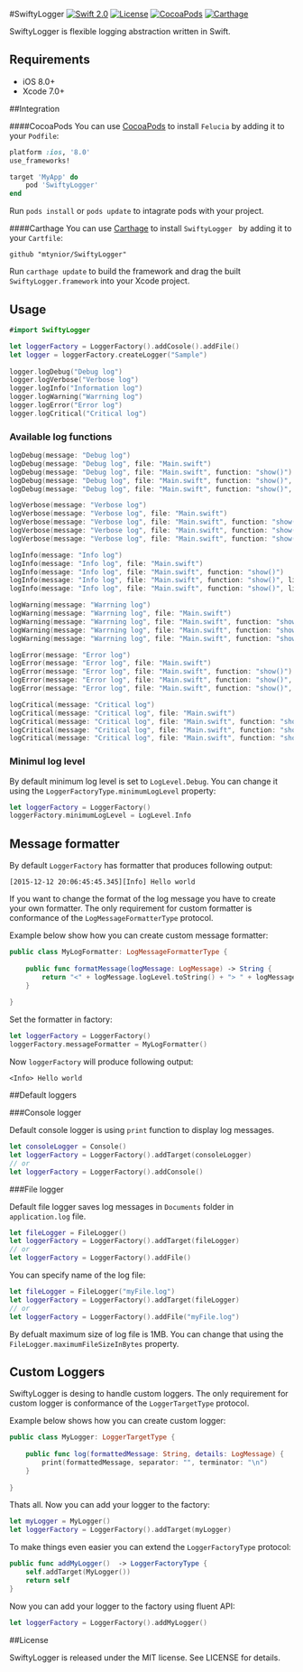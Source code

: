 #SwiftyLogger [![Swift 2.0](https://img.shields.io/badge/language-Swift-orange.svg?style=flat)](https://developer.apple.com/swift/) [![License](https://img.shields.io/badge/license-MIT-blue.svg)](https://github.com/mtynior/SwiftyLogger/blob/master/LICENSE.md) [![CocoaPods](https://img.shields.io/cocoapods/v/SwiftyLogger.svg)](https://cocoapods.org/pods/SwiftyLogger) [![Carthage](https://img.shields.io/badge/Carthage-compatible-4BC51D.svg?style=flat)](https://github.com/Carthage/Carthage)


SwiftyLogger is flexible logging abstraction written in Swift.

## Requirements

- iOS 8.0+
- Xcode 7.0+

##Integration

####CocoaPods
You can use [CocoaPods](http://cocoapods.org/) to install `Felucia` by adding it to your `Podfile`:

```ruby
platform :ios, '8.0'
use_frameworks!

target 'MyApp' do
	pod 'SwiftyLogger'
end
```
Run `pods install` or `pods update` to intagrate pods with your project.

####Carthage
You can use [Carthage](https://github.com/Carthage/Carthage) to install `SwiftyLogger ` by adding it to your `Cartfile`:

```
github "mtynior/SwiftyLogger"
```

Run `carthage update` to build the framework and drag the built `SwiftyLogger.framework` into your Xcode project.

## Usage

```swift
#import SwiftyLogger

let loggerFactory = LoggerFactory().addCosole().addFile()
let logger = loggerFactory.createLogger("Sample")
       
logger.logDebug("Debug log")
logger.logVerbose("Verbose log")
logger.logInfo("Information log")
logger.logWarning("Warrning log")
logger.logError("Error log")
logger.logCritical("Critical log")
```

### Available log functions

```swift
logDebug(message: "Debug log")
logDebug(message: "Debug log", file: "Main.swift")
logDebug(message: "Debug log", file: "Main.swift", function: "show()")
logDebug(message: "Debug log", file: "Main.swift", function: "show()", line: 21)
logDebug(message: "Debug log", file: "Main.swift", function: "show()", line: 21, timestamp: NSDate())
```

```swift
logVerbose(message: "Verbose log")
logVerbose(message: "Verbose log", file: "Main.swift")
logVerbose(message: "Verbose log", file: "Main.swift", function: "show()")
logVerbose(message: "Verbose log", file: "Main.swift", function: "show()", line: 21)
logVerbose(message: "Verbose log", file: "Main.swift", function: "show()", line: 21, timestamp: NSDate())
```

```swift
logInfo(message: "Info log")
logInfo(message: "Info log", file: "Main.swift")
logInfo(message: "Info log", file: "Main.swift", function: "show()")
logInfo(message: "Info log", file: "Main.swift", function: "show()", line: 21)
logInfo(message: "Info log", file: "Main.swift", function: "show()", line: 21, timestamp: NSDate())
```

```swift
logWarning(message: "Warrning log")
logWarning(message: "Warrning log", file: "Main.swift")
logWarning(message: "Warrning log", file: "Main.swift", function: "show()")
logWarning(message: "Warrning log", file: "Main.swift", function: "show()", line: 21)
logWarning(message: "Warrning log", file: "Main.swift", function: "show()", line: 21, timestamp: NSDate())
```

```swift
logError(message: "Error log")
logError(message: "Error log", file: "Main.swift")
logError(message: "Error log", file: "Main.swift", function: "show()")
logError(message: "Error log", file: "Main.swift", function: "show()", line: 21)
logError(message: "Error log", file: "Main.swift", function: "show()", line: 21, timestamp: NSDate())
```
```swift
logCritical(message: "Critical log")
logCritical(message: "Critical log", file: "Main.swift")
logCritical(message: "Critical log", file: "Main.swift", function: "show()")
logCritical(message: "Critical log", file: "Main.swift", function: "show()", line: 21)
logCritical(message: "Critical log", file: "Main.swift", function: "show()", line: 21, timestamp: NSDate())
```

### Minimul log level
By default minimum log level is set to `LogLevel.Debug`. You can change it using the `LoggerFactoryType.minimumLogLevel` property: 

```swift
let loggerFactory = LoggerFactory()
loggerFactory.minimumLogLevel = LogLevel.Info
```

## Message formatter
By default `LoggerFactory` has formatter that produces following output:

```
[2015-12-12 20:06:45:45.345][Info] Hello world
```

If you want to change the format of the log message you have to create your own formatter. The only requirement for custom formatter is conformance of the `LogMessageFormatterType` protocol.

Example below show how you can create custom message formatter:

```swift
public class MyLogFormatter: LogMessageFormatterType {
    
    public func formatMessage(logMessage: LogMessage) -> String {
    	return "<" + logMessage.logLevel.toString() + "> " + logMessage.message
    }
    
}
```

Set the formatter in factory:

```swift
let loggerFactory = LoggerFactory()
loggerFactory.messageFormatter = MyLogFormatter()
```

Now `loggerFactory` will produce following output:

```
<Info> Hello world
```

##Default loggers

###Console logger

Default console logger is using `print` function to display log messages.

```swift
let consoleLogger = Console()
let loggerFactory = LoggerFactory().addTarget(consoleLogger)
// or 
let loggerFactory = LoggerFactory().addConsole()
```

###File logger

Default file logger saves log messages in `Documents` folder in `application.log` file.

```swift
let fileLogger = FileLogger()
let loggerFactory = LoggerFactory().addTarget(fileLogger)
// or 
let loggerFactory = LoggerFactory().addFile()
```

You can specify name of the log file:

```swift
let fileLogger = FileLogger("myFile.log")
let loggerFactory = LoggerFactory().addTarget(fileLogger)
// or 
let loggerFactory = LoggerFactory().addFile("myFile.log")
```
By defualt maximum size of log file is 1MB. You can change that using the `FileLogger.maximumFileSizeInBytes` property.

## Custom Loggers
SwiftyLogger is desing to handle custom loggers. The only requirement for custom logger is conformance of the `LoggerTargetType` protocol. 

Example below shows how you can create custom logger:

```swift
public class MyLogger: LoggerTargetType {
   
    public func log(formattedMessage: String, details: LogMessage) {
        print(formattedMessage, separator: "", terminator: "\n")
    }
    
}
```

Thats all. Now you can add your logger to the factory:

```swift
let myLogger = MyLogger()
let loggerFactory = LoggerFactory().addTarget(myLogger)
```

To make things even easier you can extend the `LoggerFactoryType` protocol:

```swift 
public func addMyLogger()  -> LoggerFactoryType {
	self.addTarget(MyLogger())
   	return self
}
```
Now you can add your logger to the factory using fluent API:

```swift
let loggerFactory = LoggerFactory().addMyLogger()
```

##License

SwiftyLogger is released under the MIT license. See LICENSE for details.
